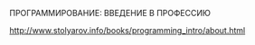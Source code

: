 ПРОГРАММИРОВАНИЕ: ВВЕДЕНИЕ В ПРОФЕССИЮ

http://www.stolyarov.info/books/programming_intro/about.html
